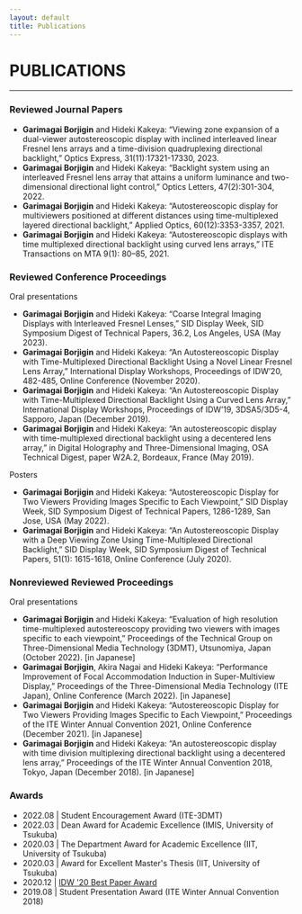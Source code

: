 ```yaml
---
layout: default
title: Publications
---
```


# PUBLICATIONS
---
### Reviewed Journal Papers
- **Garimagai Borjigin** and Hideki Kakeya: “Viewing zone expansion of a dual-viewer autostereoscopic display with inclined interleaved linear Fresnel lens arrays and a time-division quadruplexing directional backlight,” Optics Express, 31(11):17321-17330, 2023.
- **Garimagai Borjigin** and Hideki Kakeya: “Backlight system using an interleaved Fresnel lens array that attains a uniform luminance and two-dimensional directional light control,” Optics Letters, 47(2):301-304, 2022.
- **Garimagai Borjigin** and Hideki Kakeya: “Autostereoscopic display for multiviewers positioned at different distances using time-multiplexed layered directional backlight,” Applied Optics, 60(12):3353-3357, 2021.
- **Garimagai Borjigin** and Hideki Kakeya: “Autostereoscopic displays with time multiplexed directional backlight using curved lens arrays,” ITE Transactions on MTA 9(1): 80–85, 2021.

### Reviewed Conference Proceedings
Oral presentations
- **Garimagai Borjigin** and Hideki Kakeya: “Coarse Integral Imaging Displays with Interleaved Fresnel Lenses,” SID Display Week, SID Symposium Digest of Technical Papers, 36.2, Los Angeles, USA (May 2023).
- **Garimagai Borjigin** and Hideki Kakeya: “An Autostereoscopic Display with Time-Multiplexed Directional Backlight Using a Novel Linear Fresnel Lens Array,” International Display Workshops, Proceedings of IDW’20, 482-485, Online Conference (November 2020).
- **Garimagai Borjigin** and Hideki Kakeya: “An Autostereoscopic Display with Time-Multiplexed Directional Backlight Using a Curved Lens Array,” International Display Workshops, Proceedings of IDW’19, 3DSA5/3D5-4, Sapporo, Japan (December 2019).
- **Garimagai Borjigin** and Hideki Kakeya: “An autostereoscopic display with time-multiplexed directional backlight using a decentered lens array,” in Digital Holography and Three-Dimensional Imaging, OSA Technical Digest, paper W2A.2, Bordeaux, France (May 2019).

Posters
- **Garimagai Borjigin** and Hideki Kakeya: “Autostereoscopic Display for Two Viewers Providing Images Specific to Each Viewpoint,” SID Display Week, SID Symposium Digest of Technical Papers, 1286-1289, San Jose, USA (May 2022).
- **Garimagai Borjigin** and Hideki Kakeya: “An Autostereoscopic Display with a Deep Viewing Zone Using Time-Multiplexed Directional Backlight,” SID Display Week, SID Symposium Digest of Technical Papers, 51(1): 1615-1618, Online Conference (July 2020).

### Nonreviewed Reviewed Proceedings
Oral presentations
- **Garimagai Borjigin** and Hideki Kakeya: “Evaluation of high resolution time-multiplexed autostereoscopy providing two viewers with images specific to each viewpoint,” Proceedings of the Technical Group on Three-Dimensional Media Technology (3DMT), Utsunomiya, Japan (October 2022). [in Japanese]
- **Garimagai Borjigin**, Akira Nagai and Hideki Kakeya: “Performance Improvement of Focal Accommodation Induction in Super-Multiview Display,” Proceedings of the Three-Dimensional Media Technology (ITE Japan), Online Conference (March 2022). [in Japanese]
- **Garimagai Borjigin** and Hideki Kakeya: “Autostereoscopic Display for Two Viewers Providing Images Specific to Each Viewpoint,” Proceedings of the ITE Winter Annual Convention 2021, Online Conference (December 2021). [in Japanese]
- **Garimagai Borjigin** and Hideki Kakeya: “An autostereoscopic display with time division multiplexing directional backlight using a decentered lens array,” Proceedings of the ITE Winter Annual Convention 2018, Tokyo, Japan (December 2018). [in Japanese]

### Awards
- 2022.08 \| Student Encouragement Award (ITE-3DMT)
- 2022.03 \| Dean Award for Academic Excellence (IMIS, University of Tsukuba)
- 2020.03 \| The Department Award for Academic Excellence (IIT, University of Tsukuba)
- 2020.03 \| Award for Excellent Master's Thesis (IIT, University of Tsukuba)
- 2020.12 \| [IDW '20 Best Paper Award](https://www.idw.or.jp/award.html)
- 2019.08 \| Student Presentation Award (ITE Winter Annual Convention 2018)
